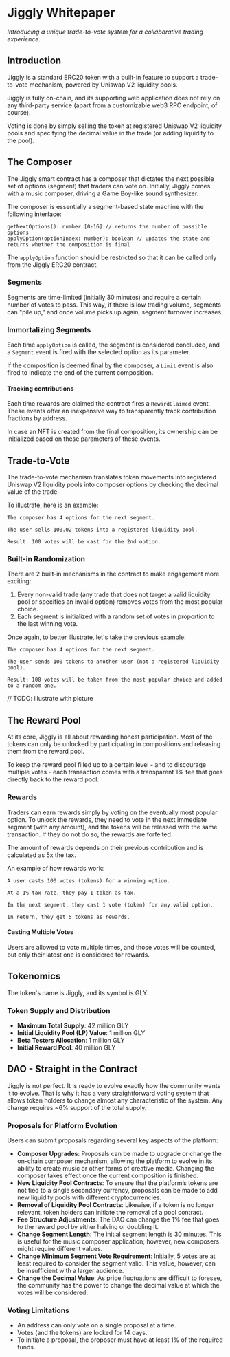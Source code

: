 # Jiggly Whitepaper

_Introducing a unique trade-to-vote system for a collaborative trading experience._

## Introduction

Jiggly is a standard ERC20 token with a built-in feature to support a trade-to-vote mechanism, powered by Uniswap V2 liquidity pools.

Jiggly is fully on-chain, and its supporting web application does not rely on any third-party service (apart from a customizable web3 RPC endpoint, of course).

Voting is done by simply selling the token at registered Uniswap V2 liquidity pools and specifying the decimal value in the trade (or adding liquidity to the pool).

## The Composer

The Jiggly smart contract has a composer that dictates the next possible set of options (segment) that traders can vote on. Initially, Jiggly comes with a music composer, driving a Game Boy-like sound synthesizer.

The composer is essentially a segment-based state machine with the following interface:

```
getNextOptions(): number [0-16] // returns the number of possible options
applyOption(optionIndex: number): boolean // updates the state and returns whether the composition is final
```

The `applyOption` function should be restricted so that it can be called only from the Jiggly ERC20 contract.

### Segments

Segments are time-limited (initially 30 minutes) and require a certain number of votes to pass. This way, if there is low trading volume, segments can "pile up," and once volume picks up again, segment turnover increases.

### Immortalizing Segments

Each time `applyOption` is called, the segment is considered concluded, and a `Segment` event is fired with the selected option as its parameter.

If the composition is deemed final by the composer, a `Limit` event is also fired to indicate the end of the current composition.

#### Tracking contributions

Each time rewards are claimed the contract fires a `RewardClaimed` event. These events offer an inexpensive way to transparently track contribution fractions by address.

In case an NFT is created from the final composition, its ownership can be initialized based on these parameters of these events.

## Trade-to-Vote

The trade-to-vote mechanism translates token movements into registered Uniswap V2 liquidity pools into composer options by checking the decimal value of the trade.

To illustrate, here is an example:

```
The composer has 4 options for the next segment.

The user sells 100.02 tokens into a registered liquidity pool.

Result: 100 votes will be cast for the 2nd option.
```

### Built-in Randomization

There are 2 built-in mechanisms in the contract to make engagement more exciting:

1. Every non-valid trade (any trade that does not target a valid liquidity pool or specifies an invalid option) removes votes from the most popular choice.
2. Each segment is initialized with a random set of votes in proportion to the last winning vote.

Once again, to better illustrate, let's take the previous example:

```
The composer has 4 options for the next segment.

The user sends 100 tokens to another user (not a registered liquidity pool).

Result: 100 votes will be taken from the most popular choice and added to a random one.
```

// TODO: illustrate with picture

## The Reward Pool

At its core, Jiggly is all about rewarding honest participation. Most of the tokens can only be unlocked by participating in compositions and releasing them from the reward pool.

To keep the reward pool filled up to a certain level - and to discourage multiple votes - each transaction comes with a transparent 1% fee that goes directly back to the reward pool.

### Rewards

Traders can earn rewards simply by voting on the eventually most popular option. To unlock the rewards, they need to vote in the next immediate segment (with any amount), and the tokens will be released with the same transaction. If they do not do so, the rewards are forfeited.

The amount of rewards depends on their previous contribution and is calculated as 5x the tax.

An example of how rewards work:

```
A user casts 100 votes (tokens) for a winning option.

At a 1% tax rate, they pay 1 token as tax.

In the next segment, they cast 1 vote (token) for any valid option.

In return, they get 5 tokens as rewards.
```

#### Casting Multiple Votes

Users are allowed to vote multiple times, and those votes will be counted, but only their latest one is considered for rewards.

## Tokenomics

The token's name is Jiggly, and its symbol is GLY.

### Token Supply and Distribution

- **Maximum Total Supply**: 42 million GLY
- **Initial Liquidity Pool (LP) Value**: 1 million GLY
- **Beta Testers Allocation**: 1 million GLY
- **Initial Reward Pool**: 40 million GLY

## DAO - Straight in the Contract

Jiggly is not perfect. It is ready to evolve exactly how the community wants it to evolve. That is why it has a very straightforward voting system that allows token holders to change almost any characteristic of the system. Any change requires ~6% support of the total supply.

### Proposals for Platform Evolution

Users can submit proposals regarding several key aspects of the platform:

- **Composer Upgrades**: Proposals can be made to upgrade or change the on-chain composer mechanism, allowing the platform to evolve in its ability to create music or other forms of creative media. Changing the composer takes effect once the current composition is finished.
- **New Liquidity Pool Contracts**: To ensure that the platform’s tokens are not tied to a single secondary currency, proposals can be made to add new liquidity pools with different cryptocurrencies.
- **Removal of Liquidity Pool Contracts**: Likewise, if a token is no longer relevant, token holders can initiate the removal of a pool contract.
- **Fee Structure Adjustments**: The DAO can change the 1% fee that goes to the reward pool by either halving or doubling it.
- **Change Segment Length**: The initial segment length is 30 minutes. This is useful for the music composer application; however, new composers might require different values.
- **Change Minimum Segment Vote Requirement**: Initially, 5 votes are at least required to consider the segment valid. This value, however, can be insufficient with a larger audience.
- **Change the Decimal Value**: As price fluctuations are difficult to foresee, the community has the power to change the decimal value at which the votes will be considered.

### Voting Limitations

- An address can only vote on a single proposal at a time.
- Votes (and the tokens) are locked for 14 days.
- To initiate a proposal, the proposer must have at least 1% of the required funds.
